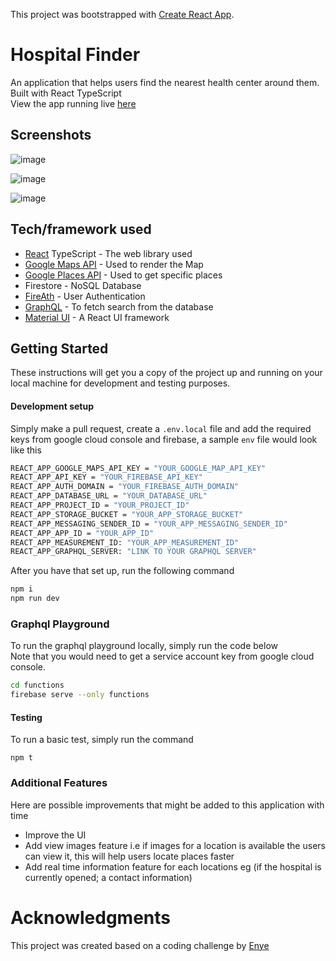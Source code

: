 This project was bootstrapped with [Create React App](https://github.com/facebook/create-react-app).

# Hospital Finder

An application that helps users find the nearest health center around them. Built with React TypeScript <br />View the app running live [here](https://hospital-map-finder.herokuapp.com/)
<br />

## Screenshots

![image](https://user-images.githubusercontent.com/42512400/84674378-c493f080-af22-11ea-96d6-2c01afa5ec3f.png)

![image](https://user-images.githubusercontent.com/42512400/84674553-002eba80-af23-11ea-8bf9-6cd6a5f3ec1c.png)

![image](https://user-images.githubusercontent.com/42512400/84674627-189ed500-af23-11ea-973a-648ddf814a66.png)

## Tech/framework used

- [React](https://reactjs.org/) TypeScript - The web library used
- [Google Maps API](https://cloud.google.com/maps-platform/maps/) - Used to render the Map
- [Google Places API](https://cloud.google.com/maps-platform/places/) - Used to get specific places
- Firestore - NoSQL Database
- [FireAth](https://firebase.google.com/docs/auth/) - User Authentication
- [GraphQL](https://graphql.org/) - To fetch search from the database
- [Material UI](material-ui.com) - A React UI framework

## Getting Started

These instructions will get you a copy of the project up and running on your local machine for development and testing purposes.

#### Development setup

Simply make a pull request, create a `.env.local` file and add the required keys from google cloud console and firebase,
a sample `env` file would look like this

```sh
REACT_APP_GOOGLE_MAPS_API_KEY = "YOUR_GOOGLE_MAP_API_KEY"
REACT_APP_API_KEY = "YOUR_FIREBASE_API_KEY"
REACT_APP_AUTH_DOMAIN = "YOUR_FIREBASE_AUTH_DOMAIN"
REACT_APP_DATABASE_URL = "YOUR_DATABASE_URL"
REACT_APP_PROJECT_ID = "YOUR_PROJECT_ID"
REACT_APP_STORAGE_BUCKET = "YOUR_APP_STORAGE_BUCKET"
REACT_APP_MESSAGING_SENDER_ID = "YOUR_APP_MESSAGING_SENDER_ID"
REACT_APP_APP_ID = "YOUR_APP_ID"
REACT_APP_MEASUREMENT_ID: "YOUR_APP_MEASUREMENT_ID"
REACT_APP_GRAPHQL_SERVER: "LINK TO YOUR GRAPHQL SERVER"
```

After you have that set up, run the following command

```sh
npm i
npm run dev
```

### Graphql Playground

To run the graphql playground locally, simply run the code below <br />
Note that you would need to get a service account key from google cloud console.

```sh
cd functions
firebase serve --only functions
```

#### Testing

To run a basic test, simply run the command

```
npm t
```

### Additional Features

Here are possible improvements that might be added to this application with time

- Improve the UI
- Add view images feature i.e if images for a location is available the users can view it, this will help users locate places faster
- Add real time information feature for each locations eg (if the hospital is currently opened; a contact information)

# Acknowledgments

This project was created based on a coding challenge by [Enye](https://www.enye.tech/)
